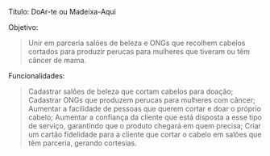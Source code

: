 Título: DoAr-te ou Madeixa-Aqui


Objetivo:
> Unir em parceria salões de beleza e ONGs que recolhem cabelos cortados para produzir perucas para mulheres que tiveram ou têm câncer de mama.

Funcionalidades:
> Cadastrar salões de beleza que cortam cabelos para doação;
> Cadastrar ONGs que produzem perucas para mulheres com câncer;
> Aumentar a facilidade de pessoas que querem cortar e doar o próprio cabelo;
> Aumentar a confiança da cliente que está disposta a esse tipo de serviço, garantindo que o produto chegará em quem precisa;
> Criar um cartão fidelidade para a cliente que cortar o cabelo em salões que têm parceria, gerando cortesias.
